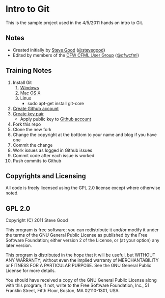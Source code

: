 # Intro to Git

This is the sample project used in the 4/5/2011 hands on intro to Git.

## Notes

- Created initially by [Steve Good](http://stevegood.org/) ([@stevegood](http://github.com/stevegood))
- Edited by members of the [DFW CFML User Group](http://dfwcfml.org/) ([@dfwcfml](http://github.com/dfwcfml))

## Training Notes

1. Install Git
	1. [Windows](http://code.google.com/p/msysgit/downloads/list?can=3)
	2. [Mac OS X](http://code.google.com/p/git-osx-installer/downloads/list?can=3)
	3. Linux
		- sudo apt-get install git-core
2. [Create Github account](https://github.com/signup/free)
3. [Create key pair](http://github.com/guides/providing-your-ssh-key)
	- Apply public key to [Github account](https://github.com/account/ssh)
4. Fork this repo
5. Clone the new fork
6. Change the copyright at the botttom to your name and blog if you have one
7. Commit the change
8. Work issues as logged in Github issues
9. Commit code after each issue is worked
10. Push commits to Github

## Copyrights and Licensing

All code is freely licensed using the GPL 2.0 license except where otherwise noted.

## GPL 2.0

Copyright (C) 2011 Steve Good

This program is free software; you can redistribute it and/or modify it under the terms of the GNU General Public License as published by the Free Software Foundation; either version 2 of the License, or (at your option) any later version.

This program is distributed in the hope that it will be useful, but WITHOUT ANY WARRANTY; without even the implied warranty of MERCHANTABILITY or FITNESS FOR A PARTICULAR PURPOSE. See the GNU General Public License for more details.

You should have received a copy of the GNU General Public License along with this program; if not, write to the Free Software Foundation, Inc., 51 Franklin Street, Fifth Floor, Boston, MA 02110-1301, USA.
